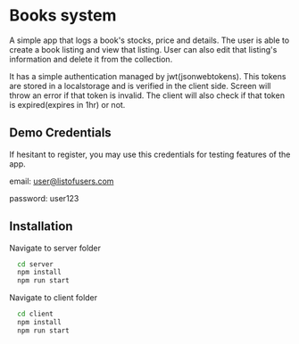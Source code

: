 # Books system

A simple app that logs a book's stocks, price and details. 
The user is able to create a book listing and view that listing.
User can also edit that listing's information and delete it from the collection.

It has a simple authentication managed by jwt(jsonwebtokens).
This tokens are stored in a localstorage and is verified in the client side.
Screen will throw an error if that token is invalid. 
The client will also check if that token is expired(expires in 1hr) or not.






## Demo Credentials

If hesitant to register, you may use this credentials for testing features of the app.

email: user@listofusers.com

password: user123


## Installation

Navigate to server folder

```bash
  cd server
  npm install
  npm run start
```


Navigate to client folder

```bash
  cd client
  npm install
  npm run start
```
